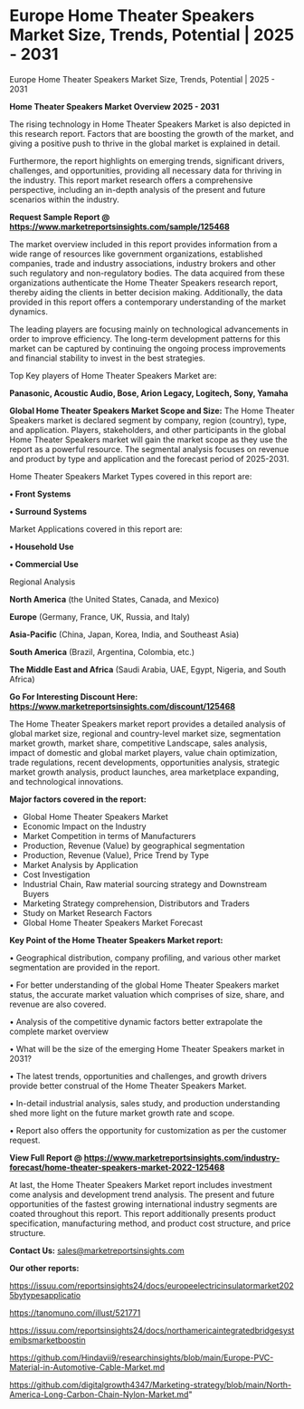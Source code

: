 # Europe Home Theater Speakers Market Size, Trends, Potential | 2025 - 2031
Europe Home Theater Speakers Market Size, Trends, Potential | 2025 - 2031

<Strong> Home Theater Speakers Market Overview 2025 - 2031</strong>

The rising technology in Home Theater Speakers Market is also depicted in this research report. Factors that are boosting the growth of the market, and giving a positive push to thrive in the global market is explained in detail.

Furthermore, the report highlights on emerging trends, significant drivers, challenges, and opportunities, providing all necessary data for thriving in the industry. This report market research offers a comprehensive perspective, including an in-depth analysis of the present and future scenarios within the industry.

<strong>Request Sample Report @ <a href=https://www.marketreportsinsights.com/sample/125468>https://www.marketreportsinsights.com/sample/125468</a></strong>

The market overview included in this report provides information from a wide range of resources like government organizations, established companies, trade and industry associations, industry brokers and other such regulatory and non-regulatory bodies. The data acquired from these organizations authenticate the Home Theater Speakers research report, thereby aiding the clients in better decision making. Additionally, the data provided in this report offers a contemporary understanding of the market dynamics.

The leading players are focusing mainly on technological advancements in order to improve efficiency. The long-term development patterns for this market can be captured by continuing the ongoing process improvements and financial stability to invest in the best strategies.

Top Key players of Home Theater Speakers Market are:

<strong>Panasonic, Acoustic Audio, Bose, Arion Legacy, Logitech, Sony, Yamaha</strong>

<strong><b>Global Home Theater Speakers Market Scope and Size:</b></strong>
The Home Theater Speakers market is declared segment by company, region (country), type, and application. Players, stakeholders, and other participants in the global Home Theater Speakers market will gain the market scope as they use the report as a powerful resource. The segmental analysis focuses on revenue and product by type and application and the forecast period of 2025-2031.

Home Theater Speakers Market Types covered in this report are:

<strong>• Front Systems

• Surround Systems</strong>

Market Applications covered in this report are:

<strong>• Household Use

• Commercial Use</strong> 

Regional Analysis

<strong>North America</strong> (the United States, Canada, and Mexico)

<strong>Europe</strong> (Germany, France, UK, Russia, and Italy)

<strong>Asia-Pacific</strong> (China, Japan, Korea, India, and Southeast Asia)

<strong>South America</strong> (Brazil, Argentina, Colombia, etc.)

<strong>The Middle East and Africa</strong> (Saudi Arabia, UAE, Egypt, Nigeria, and South Africa)

<strong>Go For Interesting Discount Here: <a href=https://www.marketreportsinsights.com/discount/125468>https://www.marketreportsinsights.com/discount/125468</a></strong>

The Home Theater Speakers market report provides a detailed analysis of global market size, regional and country-level market size, segmentation market growth, market share, competitive Landscape, sales analysis, impact of domestic and global market players, value chain optimization, trade regulations, recent developments, opportunities analysis, strategic market growth analysis, product launches, area marketplace expanding, and technological innovations.

<strong><b>Major factors covered in the report:</b></strong>
<ul>
  <li>Global Home Theater Speakers Market </li>
  <li>Economic Impact on the Industry</li>
  <li>Market Competition in terms of Manufacturers</li>
  <li>Production, Revenue (Value) by geographical segmentation</li>
  <li>Production, Revenue (Value), Price Trend by Type</li>
  <li>Market Analysis by Application</li>
  <li>Cost Investigation</li>
  <li>Industrial Chain, Raw material sourcing strategy and Downstream Buyers</li>
  <li>Marketing Strategy comprehension, Distributors and Traders</li>
  <li>Study on Market Research Factors</li>
  <li>Global Home Theater Speakers Market Forecast</li>
</ul>

<strong><b>Key Point of the Home Theater Speakers Market report:</b></strong>

• Geographical distribution, company profiling, and various other market segmentation are provided in the report.

• For better understanding of the global Home Theater Speakers market status, the accurate market valuation which comprises of size, share, and revenue are also covered.

• Analysis of the competitive dynamic factors better extrapolate the complete market overview

• What will be the size of the emerging Home Theater Speakers market in 2031?

• The latest trends, opportunities and challenges, and growth drivers provide better construal of the Home Theater Speakers Market.

• In-detail industrial analysis, sales study, and production understanding shed more light on the future market growth rate and scope.

• Report also offers the opportunity for customization as per the customer request.

<strong><b>View Full Report @ <a href=https://www.marketreportsinsights.com/industry-forecast/home-theater-speakers-market-2022-125468>https://www.marketreportsinsights.com/industry-forecast/home-theater-speakers-market-2022-125468</a></b></strong>


At last, the Home Theater Speakers Market report includes investment come analysis and development trend analysis. The present and future opportunities of the fastest growing international industry segments are coated throughout this report. This report additionally presents product specification, manufacturing method, and product cost structure, and price structure.

<strong>Contact Us:</strong>
sales@marketreportsinsights.com

<strong>Our other reports:</strong>

<a href=https://issuu.com/reportsinsights24/docs/europeelectricinsulatormarket2025bytypesapplicatio>https://issuu.com/reportsinsights24/docs/europeelectricinsulatormarket2025bytypesapplicatio</a>

<a href=https://tanomuno.com/illust/521771>https://tanomuno.com/illust/521771</a>

<a href=https://issuu.com/reportsinsights24/docs/northamericaintegratedbridgesystemibsmarketboostin>https://issuu.com/reportsinsights24/docs/northamericaintegratedbridgesystemibsmarketboostin</a>

<a href=https://github.com/Hindavii9/researchinsights/blob/main/Europe-PVC-Material-in-Automotive-Cable-Market.md>https://github.com/Hindavii9/researchinsights/blob/main/Europe-PVC-Material-in-Automotive-Cable-Market.md</a>

<a href=https://github.com/digitalgrowth4347/Marketing-strategy/blob/main/North-America-Long-Carbon-Chain-Nylon-Market.md>https://github.com/digitalgrowth4347/Marketing-strategy/blob/main/North-America-Long-Carbon-Chain-Nylon-Market.md</a>"
